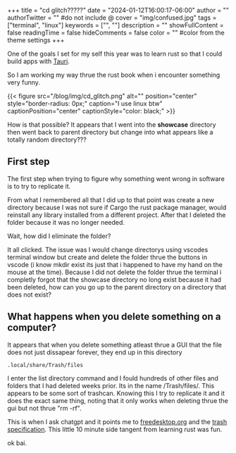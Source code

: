 +++
title = "cd glitch?????"
date = "2024-01-12T16:00:17-06:00"
author = ""
authorTwitter = "" #do not include @
cover = "img/confused.jpg"
tags = ["terminal", "linux"]
keywords = ["", ""]
description = ""
showFullContent = false
readingTime = false
hideComments = false
color = "" #color from the theme settings
+++

One of the goals I set for my self this year
was to learn rust so that I could build apps with [Tauri](https://tauri.app/).

So I am working my way thrue the rust book when i encounter something very funny.

{{< figure src="/blog/img/cd_glitch.png"
   alt="" position="center"
   style="border-radius: 0px;"
   caption="I use linux btw"
   captionPosition="center"
   captionStyle="color: black;" >}}

How is that possible? It appears that I went into the **showcase** directory
then went back to parent directory but change into what appears like a totally random directory???

## First step

The first step when trying to figure why something
went wrong in software is to try to replicate it.

From what I remembered all that I did up to that point was
create a new directory because I was not sure if Cargo the rust package manager,
would reinstall any library installed from a different project.
After that I deleted the folder because it was no longer needed.

Wait, how did I eliminate the folder?

It all clicked. The issue was I would change directorys using
vscodes terminal window but create and delete the folder thrue
the buttons in vscode (i know mkdir exist its just that i happened to have my hand on the mouse at the time). Because I did not delete the folder thrue the terminal i completly forgot that the showcase directory no long exist because it had been deleted, how can you go up to the parent directory on a directory that does not exist?

## What happens when you delete something on a computer?

It appears that when you delete something atleast thrue a GUI that the file does not just dissapear forever, they end up in this directory

`.local/share/Trash/files`

I enter the list directory command and I fould hundreds of other files and folders that I had deleted weeks prior. Its in the name
/Trash/files/. This appears to be some sort of trashcan. Knowing this I try to replicate it and it does the exact same thing, noting that it only works when deleting thrue the gui but not thrue "rm -rf".

This is when I ask chatgpt and it points me to
[freedesktop.org](https://www.freedesktop.org) and
the [trash specification](https://specifications.freedesktop.org/trash-spec/trashspec-latest.html). This little 10 minute
side tangent from learning rust was fun.

ok bai.
